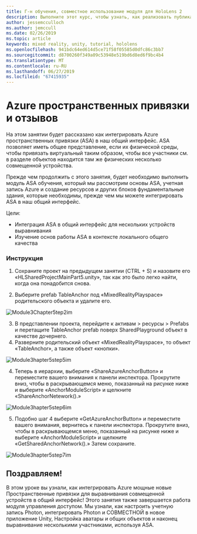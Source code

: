 ```yaml
---
title: Г-н обучения, совместное использование модуля для HoloLens 2
description: Выполните этот курс, чтобы узнать, как реализовать публикацию нескольких пользователей в приложении HoloLens 2.
author: jessemcculloch
ms.author: jemccull
ms.date: 02/26/2019
ms.topic: article
keywords: mixed reality, unity, tutorial, hololens
ms.openlocfilehash: 941bdc64ed614d5ce71f58f05585d0dfc86c3bb7
ms.sourcegitcommit: d8700260f349a09c53948e519bd6d8ed6f9bc4b4
ms.translationtype: MT
ms.contentlocale: ru-RU
ms.lasthandoff: 06/27/2019
ms.locfileid: "67415935"
---
```

# <a name="azure-spatial-anchors-and-shared-experiences"></a>Azure пространственных привязки и отзывов

На этом занятии будет рассказано как интегрировать Azure пространственных привязки (ASA) в наш общий интерфейс. ASA позволяет иметь общее представление, если их физической среды, чтобы привязать виртуальный таким образом, чтобы все участники см. в разделе объектов находится там же физических несколько совмещенной устройства.

Прежде чем продолжить с этого занятия, будет необходимо выполнить модуль ASA обучения, который мы рассмотрим основы ASA, учетная запись Azure и создание ресурсов и других блоков фундаментальные здания, которые необходимы, прежде чем мы можете интегрировать ASA в наш общий интерфейс.

Цели:

- Интеграция ASA в общий интерфейс для нескольких устройств выравнивания
- Изучение основ работы ASA в контексте локального общего качества

### <a name="instructions"></a>Инструкция

1. Сохраните проект на предыдущем занятии (CTRL + S) и назовите его «HLSharedProjectMainPart5.unity», так как это было легко найти, когда она понадобится снова.

2. Выберите prefab TableAnchor под «MixedRealityPlayspace» родительского объекта и удалите его.

![Module3Chapter5tep2im](images/module3chapter5step2im.PNG)



3.  В представлении проекта, перейдите к активам > ресурсы > Prefabs и перетащите TableAnchor prefab поверх SharedPlayground объект в качестве дочернего.
4.  Разверните родительский объект «MixedRealityPlayspace», то объект «TableAnchor», а также объект «кнопки». 

![Module3hapter5step5im](images/module3chapter5step5im.PNG)

4. Теперь в иерархии, выберите «ShareAzureAnchorButton» и переместите вашего внимания к панели инспектора. Прокрутите вниз, чтобы в раскрывающемся меню, показанный на рисунке ниже и выберите «AnchorModuleScript» и щелкните «ShareAnchorNetework().»

![Module3hapter5step6im](images/module3chapter5step6im.PNG)

5. Подобно шаг 4 выберите «GetAzureAnchorButton» и переместите вашего внимания, вернитесь к панели инспектора. Прокрутите вниз, чтобы в раскрывающемся меню, показанный на рисунке ниже и выберите «AnchorModuleScript» и щелкните «GetSharedAnchorNetwork().» Затем сохраните.

![Module3hapter5step7im](images/module3chapter5step7im.PNG)




## <a name="congratulations"></a>Поздравляем!

В этом уроке вы узнали, как интегрировать Azure мощные новые Пространственные привязки для выравнивания совмещенной устройств в общий интерфейс! Этого занятия также завершается работа модуля управления доступом. Мы узнали, как настроить учетную запись Photon, интегрировать Photon и СОВМЕСТНОЙ в новое приложение Unity, Настройка аватары и общих объектов и наконец выравнивание несколькими участниками, используя ASA. 


